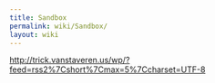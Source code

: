 ```yaml
---
title: Sandbox
permalink: wiki/Sandbox/
layout: wiki
---
```


<rss><http://trick.vanstaveren.us/wp/?feed=rss2%7Cshort%7Cmax=5%7Ccharset=UTF-8></rss>
